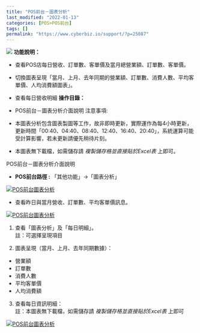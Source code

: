 ```yaml
---
title: "POS前台－圖表分析"
last_modified: "2022-01-13"
categories: [POS>POS前台]
tags: []
permalink: "https://www.cyberbiz.io/support/?p=25087"
---
```


![](https://www.cyberbiz.io/support/wp-content/uploads/2021/08/企業版.png)
**功能說明：**  

* 查看POS店每日營收、訂單數、客單價及當月總營業額、訂單數、客單價。
* 切換圖表呈現「當月、上月、去年同期的營業額、訂單數、消費人數、平均客單價、人均消費額圖表」。
* 查看每日營收明細
**操作目錄：**

* POS前台－圖表分析介面說明
注意事項:  

* 本圖表分析包含圖表製圖等工作，故非即時更新，實際運作為每4小時更新，更新時間「00:40、04:40、08:40、12:40、16:40、20:40」，系統運算可能受計算影響，若未更新請優先稍待片刻。
* 本圖表無下載檔，如需儲存請 _複製儲存格並直接貼於Excel表_ 上即可。

POS前台－圖表分析介面說明

* **POS前台路徑 :** 「其他功能」→「圖表分析」  

[![POS前台圖表分析](https://www.cyberbiz.io/support/wp-content/uploads/2022/01/POS前台圖表分析1.png)](https://www.cyberbiz.io/support/wp-content/uploads/2022/01/POS前台圖表分析1.png)



* 查看昨日與當月營收、訂單數、平均客單價訊息。   

[![POS前台圖表分析](https://www.cyberbiz.io/support/wp-content/uploads/2022/01/POS前台圖表分析2.png)](https://www.cyberbiz.io/support/wp-content/uploads/2022/01/POS前台圖表分析2.png)



1. 查看「圖表分析」及「每日明細」。  
註：可選擇呈現項目



2. 圖表呈現（當月、上月、去年同期數據）：
* 營業額
* 訂單數
* 消費人數
* 平均客單價
* 人均消費額 


3. 查看每日資訊明細：  
註：本圖表無下載檔，如需儲存請 _複製儲存格並直接貼於Excel表_ 上即可

[![POS前台圖表分析](https://www.cyberbiz.io/support/wp-content/uploads/2022/01/POS前台圖表分析3.png)](https://www.cyberbiz.io/support/wp-content/uploads/2022/01/POS前台圖表分析3.png)  

